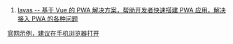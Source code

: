 1. [lavas -- 基于 Vue 的 PWA 解决方案，帮助开发者快速搭建 PWA 应用，解决接入 PWA 的各种问题 ](https://github.com/lavas-project/lavas)

[官网示例，建议在手机浏览器打开](https://lavas-project.github.io/lavas-demo/appshell/#/)
